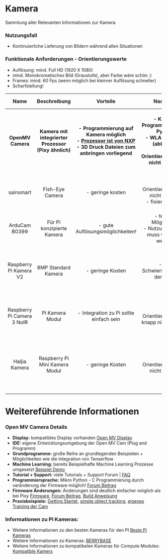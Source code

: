 # Kamera
Sammlung aller Relevanten Informationen zur Kamera

### Nutzungsfall
- Kontinuierliche Lieferung von Bildern während allen Situationen

### Funktionale Anforderungen - Orientierungswerte
- Auflösung: mind. Full HD (1920 X 1080)
- mind. Monokromatisches Bild (Graustufe), aber Farbe wäre schön :)
- Frames: mind. 60 Fps (wenn möglich bei kleinrer Auflösung schneller)
- Scharfstellung!





| Name | Beschreibung | Vorteile | Nachteile | Technische Details | Kosten | Link | 
| :--: | :----------: | :------: | :-------: | :----------------: | :----: | :--: |
| **OpenMV Camera** | **Kamera mit integrierter Prozessor (Pixy ähnlich)** | **- Programmierung auf Kamera möglich  <br> - [Prozessor ist von NXP](https://cdn.shopify.com/s/files/1/0803/9211/files/IMXRT1060IEC.pdf?v=1681075136)<br> - 3D Druck Dateien zum anbringen vorliegend** | **- Kamera Programmierung in Python <br> - WLAN Module (abklären) <br> - Orientierungswerte nicht erreicht** | **- [Kamera Datenblatt](https://pdf1.alldatasheet.com/datasheet-pdf/view/587044/OMNIVISION/OV5640.html) <br> Werte nicht erfüllt: <br> - 1080 pixel (30FPS) <br> - 720 pixel (60FPS) <br> - JPEG compression** | **120$ <br> 133,46€** | **[OpenMV](https://openmv.io/products/openmv-cam-rt) <br>[Robotshop](https://eu.robotshop.com/de/products/openmv-cam-rt1062) <br> <br> [weitere Modelle](https://openmv.io/collections/cameras)** |
| sainsmart | Fish-Eye Camera | - geringe kosten | - Orientierungswerte nicht erreicht <br> - fixierter Fokus | Werte nicht erfüllt: <br> - 1080 pixel (30 FPS) <br> - Rasbian support | 21,99€ | [Amazon](https://www.amazon.de/SainSmart-Fish-Eye-Camera-Raspberry-Arduino/dp/B00N1YJKFS/ref=sr_1_1) |
| ArduCam B0399 | Für Pi konzipierte Kamera | - gute Auflösungsmöglichkeiten! | - teurere Möglichkeit <br> - Nutzung ohne Pi muss verifiziert werden | Werte erfüllt: <br> - 1080 Pixel (60 FPS) <br> - 720 (120 FPS) | 71,50€ | [botland](https://botland.de/kameras-fur-raspberry-pi/21686-64-mp-kamera-mit-autofokus-fur-raspberry-pi-arducam-b0399-5904422384524.html) |
| Raspberry Pi Kamera V2 | 8MP Standard Kamera  | - geringe Kosten | -ggf. Schwierigkeiten bei der Linse | Werte erfüllt: [Quelle](https://wonderfulengineering.com/10-best-cameras-for-raspberry-pi-2/) <br> - 1080 Pixel (60 FPS) <br> - 720 Pixel (180 FPS) <br> - fixed focus Linse | 15€ | [Amazon](https://www.amazon.de/Raspberry-Pi-V2-1-1080P-Kamera-Modul/dp/B01ER2SKFS/ref=sr_1_3) | 
| Raspberry Pi Camera 3 NoIR | Pi Kamera Modul | - Integration zu Pi sollte einfach sein | - Orientierungswerte knapp nicht erreicht | Werte knapp nicht erfüllt: <br> - 1080 Pixel (50 FPS) <br>- 720 Pixel (100 FPS) | 28,50€ | [Reichelt](https://www.reichelt.de/raspberry-pi-kamera-12mp-76-noir-v3-rasp-cam-3-n-p339259.html) |
| Haljia Kamera | Raspberry Pi Mini Kamera Modul | - geringe Kosten | - Orientierungswerte nicht erreicht | Werte nicht erfüllt: <br> - 1080 pixel (30 FPS) <br> - Unterstütztung von Rasbian (Rasperry Pi beorzugt) | 9,99€ | [Amazon](https://www.amazon.de/Megapixel-Sensor-ov5647-Mini-Kamera-Raspberry/dp/B01DM8NAI0/ref=sr_1_1) |

# Weitereführende Informationen

### Open MV Camera Details
- **Display:** kompatibles Display vorhanden [Open MV Display](https://openmv.io/collections/openmv-cam-shields/products/lcd-shield?variant=16525320513)  
- **IDE:** eigene Entwicklungsumgebung der Open MV Cam (Plug and Programm)
- **Grundprogramme:** große Reihe an grundlegenden Beispielen + Möglichkeiten wie die Integration von Tenserflow
- **Machine Learning:** bereits Beispielhafte Machine Learning Prozesse umgesetzt [Beispiel Demo](https://www.youtube.com/watch?v=PdWi_fvY9Og)
- **Tutorial + Support:** viele Tutorials + Support Forum | [FAQ](https://openmv.io/pages/faq)
- **Programmiersprache:** Mikro Python - C Programmierung durch veränderung der Firmware möglich! [Forum Beitrag](https://forums.openmv.io/t/is-it-possible-to-code-the-camera-intelligente-openmv-cam-h7-in-c/9172/2)
- **Firmware Änderungen:** Änderungen sind deutlich einfacher möglich als bei Pixy [Firmware](https://github.com/openmv/openmv), [Forum Beitrag](https://forums.openmv.io/t/custom-firmware-on-openmv-h7/2081/1), [Build Anweisung](https://github.com/openmv/openmv/tree/master/src)
- **Praxisbeispiele:** [Getting Startet](https://www.youtube.com/watch?v=6xr5K1NalBQ), [simple object tracking](https://www.youtube.com/watch?v=3c-LGLlfMd4), [eigenes Training der Cam](https://sites.hslu.ch/werkstatt/train-your-camera/)


### Informationen zu PI Kameras:
- Weitere Informationen zu den besten Kameras für den PI [Beste Pi Kameras](https://wonderfulengineering.com/10-best-cameras-for-raspberry-pi-2/)
- Weitere Informationen zu Kameras: [BERRYBASE](https://www.berrybase.de/raspberry-pi/raspberry-pi-computer/kameras/) 
- Weitere Informationen zu kompatibelen Kameras für Compute Modules: [Kompatible Kamers](https://www.pi-shop.ch/blog/kamera-modul-komp)